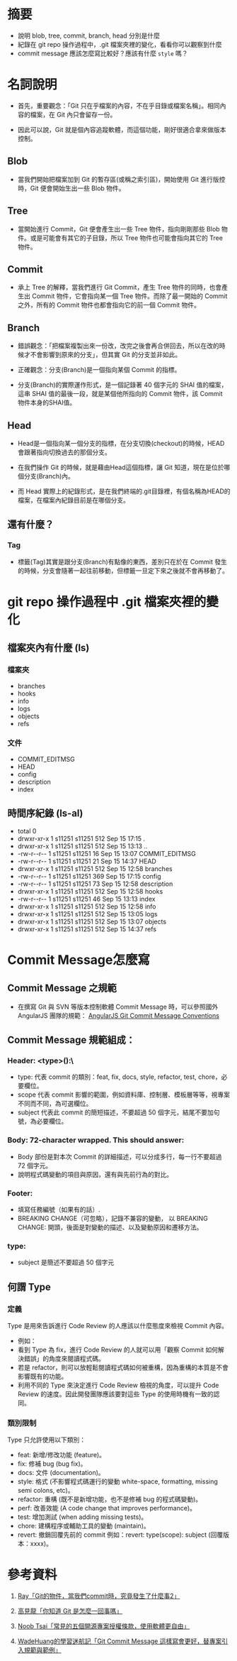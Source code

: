 # 摘要

- 說明 blob, tree, commit, branch, head 分別是什麼
- 紀錄在 git repo 操作過程中，.git 檔案夾裡的變化，看看你可以觀察到什麼
- commit message 應該怎麼寫比較好？應該有什麼 `style` 嗎？

# 名詞說明

- 首先，重要觀念：「Git 只在乎檔案的內容，不在乎目錄或檔案名稱」。相同內容的檔案，在 Git 內只會留存一份。

- 因此可以說，Git 就是個內容追蹤軟體，而這個功能，剛好很適合拿來做版本控制。

## Blob

- 當我們開始把檔案加到 Git 的暫存區(或稱之索引區)，開始使用 Git 進行版控時，Git 便會開始生出一些 Blob 物件。

## Tree

- 當開始進行 Commit，Git 便會產生出一些 Tree 物件，指向剛剛那些 Blob 物件。或是可能會有其它的子目錄，所以 Tree 物件也可能會指向其它的 Tree 物件。

## Commit

- 承上 Tree 的解釋，當我們進行 Git Commit，產生 Tree 物件的同時，也會產生出 Commit 物件，它會指向某一個 Tree 物件。而除了最一開始的 Commit 之外，所有的 Commit 物件也都會指向它的前一個 Commit 物件。

## Branch

- 錯誤觀念：「把檔案複製出來一份改，改完之後會再合併回去，所以在改的時候才不會影響到原來的分支」，但其實 Git 的分支並非如此。

- 正確觀念：分支(Branch)是一個指向某個 Commit 的指標。

- 分支(Branch)的實際運作形式，是一個記錄著 40 個字元的 SHAI 值的檔案，這串 SHAI 值的最後一段，就是某個他所指向的 Commit 物件，該 Commit 物件本身的SHAI值。

## Head

- Head是一個指向某一個分支的指標，在分支切換(checkout)的時候，HEAD 會跟著指向切換過去的那個分支。

- 在我們操作 Git 的時候，就是藉由Head這個指標，讓 Git 知道，現在是位於哪個分支(Branch)內。

- 而 Head 實際上的紀錄形式，是在我們終端的.git目錄裡，有個名稱為HEAD的檔案，在檔案內紀錄目前是在哪個分支。

## 還有什麼？

### Tag

- 標籤(Tag)其實是跟分支(Branch)有點像的東西，差別只在於在 Commit 發生的時候，分支會隨著一起往前移動，但標籤一旦定下來之後就不會再移動了。

# git repo 操作過程中 .git 檔案夾裡的變化

## 檔案夾內有什麼 (ls)

### 檔案夾
- branches
- hooks
- info
- logs
- objects
- refs

### 文件
- COMMIT_EDITMSG
- HEAD
- config
- description
- index

## 時間序紀錄 (ls-al)
- total 0
- drwxr-xr-x 1 s11251 s11251 512 Sep 15 17:15 .
- drwxr-xr-x 1 s11251 s11251 512 Sep 15 13:13 ..
- -rw-r--r-- 1 s11251 s11251  16 Sep 15 13:07 COMMIT_EDITMSG
- -rw-r--r-- 1 s11251 s11251  21 Sep 15 14:37 HEAD
- drwxr-xr-x 1 s11251 s11251 512 Sep 15 12:58 branches
- -rw-r--r-- 1 s11251 s11251 369 Sep 15 17:15 config
- -rw-r--r-- 1 s11251 s11251  73 Sep 15 12:58 description
- drwxr-xr-x 1 s11251 s11251 512 Sep 15 12:58 hooks
- -rw-r--r-- 1 s11251 s11251  46 Sep 15 13:13 index
- drwxr-xr-x 1 s11251 s11251 512 Sep 15 12:58 info
- drwxr-xr-x 1 s11251 s11251 512 Sep 15 13:05 logs
- drwxr-xr-x 1 s11251 s11251 512 Sep 15 13:07 objects
- drwxr-xr-x 1 s11251 s11251 512 Sep 15 14:37 refs

# Commit Message怎麼寫

## Commit Message 之規範
- 在撰寫 Git 與 SVN 等版本控制軟體 Commit Message 時，可以參照國外 AngularJS 團隊的規範： [AngularJS Git Commit Message Conventions](https://docs.google.com/document/d/1QrDFcIiPjSLDn3EL15IJygNPiHORgU1_OOAqWjiDU5Y/edit#heading=h.greljkmo14y0)

## Commit Message 規範組成：

### Header: \<type>\(<scope>):\ <subject>
- type: 代表 commit 的類別：feat, fix, docs, style, refactor, test, chore，必要欄位。
- scope 代表 commit 影響的範圍，例如資料庫、控制層、模板層等等，視專案不同而不同，為可選欄位。
- subject 代表此 commit 的簡短描述，不要超過 50 個字元，結尾不要加句號，為必要欄位。

### Body: 72-character wrapped. This should answer:
- Body 部份是對本次 Commit 的詳細描述，可以分成多行，每一行不要超過 72 個字元。
- 說明程式碼變動的項目與原因，還有與先前行為的對比。

### Footer: 
- 填寫任務編號（如果有的話）.
- BREAKING CHANGE（可忽略），記錄不兼容的變動，
   以 BREAKING CHANGE: 開頭，後面是對變動的描述、以及變動原因和遷移方法。

### type:
- subject 是簡述不要超過 50 個字元

## 何謂 Type

### 定義
Type 是用來告訴進行 Code Review 的人應該以什麼態度來檢視 Commit 內容。
- 例如：
- 看到 Type 為 fix，進行 Code Review 的人就可以用「觀察 Commit 如何解決錯誤」的角度來閱讀程式碼。
- 若是 refactor，則可以放輕鬆閱讀程式碼如何被重構，因為重構的本質是不會影響既有的功能。
- 利用不同的 Type 來決定進行 Code Review 檢視的角度，可以提升 Code Review 的速度。因此開發團隊應該要對這些 Type 的使用時機有一致的認同。

### 類別限制
Type 只允許使用以下類別：

- feat: 新增/修改功能 (feature)。
- fix: 修補 bug (bug fix)。
- docs: 文件 (documentation)。
- style: 格式 (不影響程式碼運行的變動 white-space, formatting, missing semi colons, etc)。
- refactor: 重構 (既不是新增功能，也不是修補 bug 的程式碼變動)。
- perf: 改善效能 (A code change that improves performance)。
- test: 增加測試 (when adding missing tests)。
- chore: 建構程序或輔助工具的變動 (maintain)。
- revert: 撤銷回覆先前的 commit 例如：revert: type(scope): subject (回覆版本：xxxx)。


# 參考資料

1. [Ray「Git的物件，當我們commit時，究竟發生了什麼事2」](https://ithelp.ithome.com.tw/articles/10208341?sc=iThelpR)

2. [高見龍「你知道 Git 是怎麼一回事嗎」](https://kaochenlong.com/2017/08/11/git-on-modern-web.html)

3. [Noob Tsai「常見的五個開源專案授權條款，使用軟體更自由」](https://noob.tw/open-source-licenses/)

4. [WadeHuang的學習迷航記「Git Commit Message 這樣寫會更好，替專案引入規範與範例」](https://wadehuanglearning.blogspot.com/2019/05/commit-commit-commit-why-what-commit.html)
